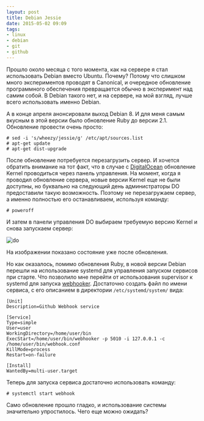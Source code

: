 ```yaml
---
layout: post
title: Debian Jessie
date: 2015-05-02 09:09
tags:
- linux
- debian
- git
- github
---
```

Прошло около месяца с того момента, как на сервере я стал использовать Debian вместо Ubuntu. Почему? Потому что слишком много экспериментов проводят в Canonical, и очередное обновление программного обеспечения превращается обычно в эксперимент над самим собой. В Debian такого нет, и на сервере, на мой взгляд, лучше всего использовать именно Debian.

А в конце апреля анонсировали выход Debian 8. И для меня самым вкусным в этой версии было обновление Ruby до версии 2.1. Обновление провести очень просто:

    # sed -i 's/wheezy/jessie/g' /etc/apt/sources.list
    # apt-get update
    # apt-get dist-upgrade

После обновление потребуется перезагрузить сервер. И хочется обратить внимание на тот факт, что в случае с [DigitalOcean](https://www.digitalocean.com/?refcode=c5cb9e6574a7) обновление Kernel проводиться через панель управления. На момент, когда я проводил обновление сервера, новые версии Kernel еще не были доступны, но буквально на следующий день администраторы DO предоставили такую возможность. Поэтому не перезагружаем сервер, а именно полностью его останавливаем, используя команду:

    # poweroff

И затем в панели управления DO выбираем требуемую версию Kernel и снова запускаем сервер:

![do](http://static.juev.org/2015/05/do.png)

На изображении показано состояние уже после обновления.

Но как оказалось, помимо обновления Ruby, в новой версии Debian перешли на использование systemd для управления запуском сервисов при старте. Что позволило мне перейти от использования supervisor к systemd для запуска [webhooker](/2013/11/17/automation-jekyll/). Достаточно создать файл  по имени сервиса, с его описанием в директории `/etc/systemd/system/` вида:

    [Unit]
    Description=Github Webhook service

    [Service]
    Type=simple
    User=user
    WorkingDirectory=/home/user/bin
    ExecStart=/home/user/bin/webhooker -p 5010 -i 127.0.0.1 -c /home/user/bin/webhook.conf
    KillMode=process
    Restart=on-failure

    [Install]
    WantedBy=multi-user.target

Теперь для запуска сервиса достаточно использовать команду:

    # systemctl start webhook

Само обновление прошло гладко, и использование системы значительно упростилось. Чего еще можно ожидать?
